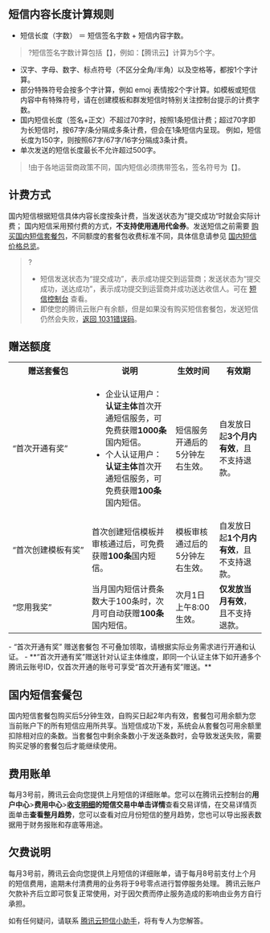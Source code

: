 [](id:size)
## 短信内容长度计算规则[](id:.E7.9F.AD.E4.BF.A1.E5.86.85.E5.AE.B9.E9.95.BF.E5.BA.A6.E8.AE.A1.E7.AE.97.E8.A7.84.E5.88.99)
- 短信长度（字数） ＝ 短信签名字数 + 短信内容字数。
>?短信签名字数计算包括【】，例如：【腾讯云】计算为5个字。
- 汉字、字母、数字、标点符号（不区分全角/半角）以及空格等，都按1个字计算。
- 部分特殊符号会按多个字计算，例如 emoj 表情按2个字计算。如模板或短信内容中有特殊符号，请在创建模板和群发短信时特别关注控制台提示的计费字数。
- 国内短信长度（签名+正文）不超过70字时，按照1条短信计费；超过70字即为长短信时，按67字/条分隔成多条计费，但会在1条短信内呈现。
 例如，短信长度为150字，则按照67字/67字/16字分隔成3条计费。
- 单次发送的短信长度最长不允许超过500字。

>!由于各地运营商政策不同，国内短信必须携带签名，签名符号为【】。

## 计费方式
国内短信根据短信具体内容长度按条计费，当发送状态为”提交成功“时就会实际计费；
国内短信采用预付费的方式，**不支持使用通用代金券**。发送短信之前需要 [购买国内短信套餐包](https://buy.cloud.tencent.com/sms)，不同额度的套餐包收费标准不同，具体信息请参见 [国内短信价格总览](https://cloud.tencent.com/document/product/382/36132)。
>?
>- 短信发送状态为“提交成功”，表示成功提交到运营商；发送状态为“提交成功，送达成功”，表示成功提交到运营商并成功送达收信人。可在 [短信控制台](https://console.cloud.tencent.com/smsv2) 查看。
>- 即使您的腾讯云账户有余额，但是如果没有购买短信套餐包，发送短信仍然会失败，[返回 1031错误码](https://cloud.tencent.com/document/product/382/9559#Q3)。

## 赠送额度
 <table ><tbody ><tr>
<th nowrap="nowrap" >赠送套餐包</th><th >说明</th><th >生效时间</th><th >有效期</th></tr>

<tr>
<td nowrap="nowrap" >“首次开通有奖”</td>
<td><ul>
<li>企业认证用户：<b>认证主体</b>首次开通短信服务，可免费获赠<b>1000条</b>国内短信。</li>
<li>个人认证用户：<b>认证主体</b>首次开通短信服务，可免费获赠<b>100条</b>国内短信。</li>
</ul>

</td>
<td>短信服务开通后的5分钟左右生效。</td>
<td>自发放日起<b>3个月内有效</b>，且不支持退款。</td>
</tr>

<tr>
<td nowrap="nowrap" >“首次创建模板有奖”</td>
<td>首次创建短信模板并审核通过后，可免费获赠<b>100条</b>国内短信。</td>
<td>模板审核通过后的5分钟左右生效。</td>
<td>自发放日起<b>1个月内有效</b>，且不支持退款。</td>
</tr>

<tr>
<td>“您用我奖”</td>
<td>当月国内短信计费条数大于100条时，次月可自动获赠<b>100条</b>国内短信。</td>
<td>次月1日上午8:00生效。</td>
<td><b>仅发放当月有效</b>，且不支持退款。</td>
</tr>

</tbody>
</table>



<dx-alert infotype="notice" title="">
- “首次开通有奖” 赠送套餐包 不可叠加领取，请根据实际业务需求进行开通和认证。
- **“首次开通有奖”赠送针对认证主体维度，即同一个认证主体下如开通多个腾讯云账号ID，仅首次开通的账号可享受“首次开通有奖”赠送。**
</dx-alert>


## 国内短信套餐包
国内短信套餐包购买后5分钟生效，自购买日起2年内有效，套餐包可用余额为您当前账户下的所有短信应用所共享。当短信成功下发，系统会从套餐包可用余额里扣除相对应的条数。当套餐包中剩余条数小于发送条数时，会导致发送失败，需要购买足够的套餐包后才能继续使用。

## 费用账单
每月3号前，腾讯云会向您提供上月短信的详细账单。您可以在腾讯云控制台的**用户中心**>**费用中心**>**[收支明细](https://console.cloud.tencent.com/expense/transactions)**的短信交易中单击**详情**查看交易详情，在交易详情页面单击**查看整月趋势**，您可以查看对应月份短信的整月趋势，您也可以导出报表数据用于财务报账和存底等用途。

## 欠费说明
每月3号前，腾讯云会向您提供上月短信的详细账单，请于每月8号前支付上个月的短信费用，逾期未付清费用的业务将于9号零点进行暂停服务处理。
腾讯云账户欠款补齐后立即可恢复正常使用，对于因欠费而停止服务造成的影响由业务方自行承担。

如有任何疑问，请联系 [腾讯云短信小助手](https://tccc.qcloud.com/web/im/index.html#/chat?webAppId=8fa15978f85cb41f7e2ea36920cb3ae1&title=Sms)，将有专人为您解答。

